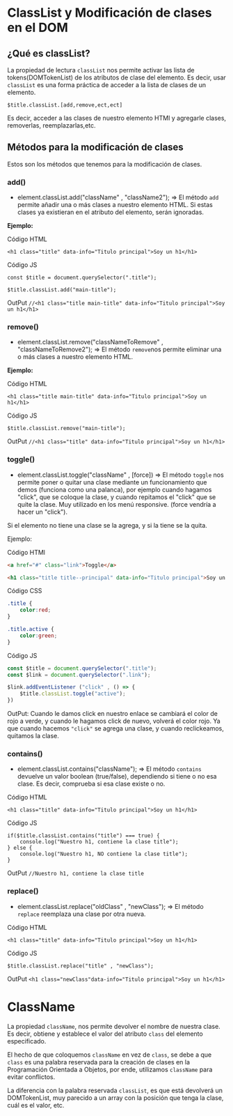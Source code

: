 # ClassList y Modificación de clases en el DOM #

## ¿Qué es classList? ##
La propiedad de lectura `classList` nos permite activar las lista de tokens(DOMTokenList) de los atributos de clase del elemento. Es decir, usar `classList` es una forma práctica de acceder a la lista de clases de un elemento.

``$title.classList.[add,remove,ect,ect]``

Es decir, acceder a las clases de nuestro elemento HTMl y agregarle clases, removerlas, reemplazarlas,etc.


## Métodos para la modificación de clases ##
Estos son los métodos que tenemos para la modificación de clases.

### add() ###
- element.classList.add("className" , "className2"); => El método `add` permite añadir una o más clases a nuestro elemento HTML. Si estas clases ya existieran en el atributo del elemento, serán ignoradas.

**Ejemplo:**

Código HTML

`<h1 class="title" data-info="Titulo principal">Soy un h1</h1>`

Código JS

````
const $title = document.querySelector(".title");

$title.classList.add("main-title");
````

OutPut
`//<h1 class="title main-title" data-info="Titulo principal">Soy un h1</h1>`


### remove() ###
- element.classList.remove("classNameToRemove" , "classNameToRemove2"); => El método `remove`nos permite eliminar una o más clases a nuestro elemento HTML.

**Ejemplo:**

Código HTML

`<h1 class="title main-title" data-info="Titulo principal">Soy un h1</h1>`

Código JS

` $title.classList.remove("main-title"); `

OutPut
`//<h1 class="title" data-info="Titulo principal">Soy un h1</h1>`


### toggle() ###
- element.classList.toggle("className" , [force]) => El método `toggle` nos permite poner o quitar una clase mediante un funcionamiento que demos (funciona como una palanca), por ejemplo cuando hagamos "click", que se coloque la clase, y cuando repitamos el "click" que se quite la clase. Muy utilizado en los menú responsive. (force vendría a hacer un "click").

Si el elemento no tiene una clase se la agrega, y si la tiene se la quita.

Ejemplo:

Código HTMl

````html
<a href="#" class="link">Toggle</a>

<h1 class="title title--principal" data-info="Titulo principal">Soy un h1</h1>
````

Código CSS

````css
.title {
    color:red;
}

.title.active {
    color:green;
}
````

Código JS

````js
const $title = document.querySelector(".title");
const $link = document.querySelector(".link");

$link.addEventListener ("click" , () => {
    $title.classList.toggle("active");
})
````

OutPut:
Cuando le damos click en nuestro enlace se cambiará el color de rojo a verde, y cuando le hagamos click de nuevo, volverá el color rojo. Ya que cuando hacemos `"click"` se agrega una clase, y cuando reclickeamos, quitamos la clase.


### contains() ###
- element.classList.contains("className"); => El método `contains` devuelve un valor boolean (true/false), dependiendo si tiene o no esa clase. Es decir, comprueba si esa clase existe o no.

Código HTML

`<h1 class="title" data-info="Titulo principal">Soy un h1</h1>`

Código JS

````
if($title.classList.contains("title") === true) {
    console.log("Nuestro h1, contiene la clase title");
} else {
    console.log("Nuestro h1, NO contiene la clase title");
}
````

OutPut
`//Nuestro h1, contiene la clase title`


### replace() ###
- element.classList.replace("oldClass" , "newClass"); => El método `replace` reemplaza una clase por otra nueva.

Código HTML

`<h1 class="title" data-info="Titulo principal">Soy un h1</h1>`

Código JS

`$title.classList.replace("title" , "newClass");`

OutPut
`<h1 class="newClass"data-info="Titulo principal">Soy un h1</h1>`


# ClassName #
La propiedad `className`, nos permite devolver el nombre de nuestra clase. Es decir, obtiene y establece el valor del atributo `class` del elemento especificado.

El hecho de que coloquemos `className` en vez de `class`, se debe a que `class` es una palabra reservada para la creación de clases en la Programación Orientada a Objetos, por ende, utilizamos `className` para evitar conflictos.

La diferencia con la palabra reservada `classList`, es que está devolverá un DOMTokenList, muy parecido a un array con la posición que tenga la clase, cuál es el valor, etc.
